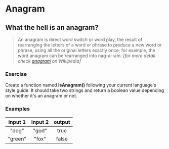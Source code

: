 # Anagram

## What the hell is an anagram?

> An anagram is direct word switch or word play, the result of rearranging the
> letters of a word or phrase to produce a new word or phrase, using all the
> original letters exactly once; for example, the word anagram can be rearranged
> into nag-a-ram. *\[for more detail check
> [anagram](https://en.wikipedia.org/wiki/Anagram) on Wikipedia]*

### Exercise

Create a function named **isAnagram()** following your current language's style
guide. It should take two strings and return a boolean value depending on
whether it's an anagram or not.

### Examples

| input 1 | input 2 | output |
| :-----: | :-----: | :----: |
|  "dog"  |  "god"  |  true  |
| "green" |  "fox"  |  false |
